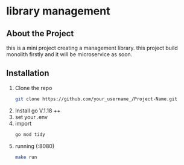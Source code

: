 # library management

## About the Project
this is a mini project creating a management library. this project build monolith firstly and it will be microservice as soon.

## Installation
1. Clone the repo
   ```sh
   git clone https://github.com/your_username_/Project-Name.git
   ```
2. Install go V.1.18 ++
3. set your .env
4. import
    ```sh
    go mod tidy
    ```
5. running (:8080)
    ```sh
    make run
    ```